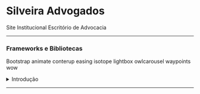 # Silveira Advogados

Site Institucional Escritório de Advocacia

***

### Frameworks e Bibliotecas

Bootstrap
animate
conterup
easing
isotope
lightbox
owlcarousel
waypoints
wow

<details>
<summary>Introdução</summary>
<br>
Documentação
<br><br>
<pre>
1-O arquivo header.php contém todo o cabeçalho do site para facilitar a manutenção futura. 
2-O arquivo footer.php contém todo o rodapé do site para facilitar a manutenção futura.
3-O arquivo index.php  foi ultilizado para criarmos as url amigáveis e chamarmos as páginas de forma dinâmica.   

 
</pre>
</details>

---
